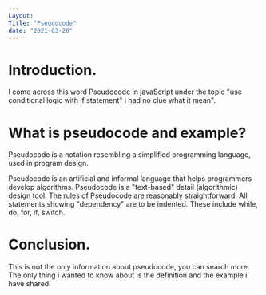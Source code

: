 ```yaml
---
Layout:
Title: "Pseudocode"
date: "2021-03-26"
---
```


# Introduction.

I come across this word Pseudocode in javaScript under the topic "use conditional logic with if statement" i had no clue what it mean". 

# What is pseudocode and example?

Pseudocode  is a notation resembling a simplified programming language, used in program design.

Pseudocode is an artificial and informal language that helps programmers develop algorithms. Pseudocode is a "text-based" detail (algorithmic) design tool. The rules of Pseudocode are reasonably straightforward. All statements showing "dependency" are to be indented. These include while, do, for, if, switch.

# Conclusion. 

This is not the only information about pseudocode, you can search more. The only thing i wanted to know about is the definition and the example i have shared.




